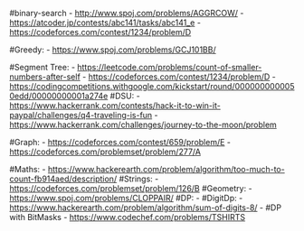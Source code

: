 #binary-search
	- http://www.spoj.com/problems/AGGRCOW/
	- https://atcoder.jp/contests/abc141/tasks/abc141_e
	- https://codeforces.com/contest/1234/problem/D

#Greedy:
	- https://www.spoj.com/problems/GCJ101BB/

#Segment Tree:
	- https://leetcode.com/problems/count-of-smaller-numbers-after-self
	- https://codeforces.com/contest/1234/problem/D
	- https://codingcompetitions.withgoogle.com/kickstart/round/0000000000050edd/00000000001a274e 
#DSU:
	- https://www.hackerrank.com/contests/hack-it-to-win-it-paypal/challenges/q4-traveling-is-fun
	- https://www.hackerrank.com/challenges/journey-to-the-moon/problem

#Graph:
	- https://codeforces.com/contest/659/problem/E
	- https://codeforces.com/problemset/problem/277/A

#Maths:
	- https://www.hackerearth.com/problem/algorithm/too-much-to-count-fb914aed/description/
#Strings:
	- https://codeforces.com/problemset/problem/126/B
#Geometry:
	- https://www.spoj.com/problems/CLOPPAIR/
#DP:
	- #DigitDp:
		- https://www.hackerearth.com/problem/algorithm/sum-of-digits-8/
	- #DP with BitMasks
		- https://www.codechef.com/problems/TSHIRTS